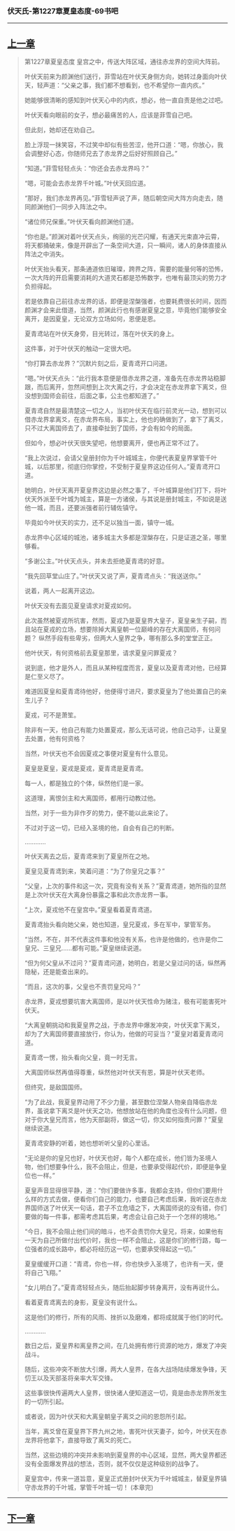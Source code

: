 ### 伏天氏-第1227章夏皇态度-69书吧

--------
[上一章](./43296d36842dbc2d33e6f59ecf933179.md)
--------


>
>
>
>第1227章夏皇态度
>皇宫之中，传送大阵区域，通往赤龙界的空间大阵前。
>
>叶伏天前来为颜渊他们送行，菲雪站在叶伏天身侧方向，她转过身面向叶伏天，轻声道：“父亲之事，我们都不想看到，也不希望你一直内疚。”
>
>她能够很清晰的感知到叶伏天心中的内疚，想必，他一直自责是他之过吧。
>
>叶伏天看向眼前的女子，想必最痛苦的人，应该是菲雪自己吧。
>
>但此刻，她却还在劝自己。
>
>脸上浮现一抹笑容，不过笑中却似有些苦涩，他开口道：“嗯，你放心，我会调整好心态，你随师兄去了赤龙界之后好好照顾自己。”
>
>“知道。”菲雪轻轻点头：“你还会去赤龙界吗？”
>
>“嗯，可能会去赤龙界千叶城。”叶伏天回应道。
>
>“那好，我们赤龙界再见。”菲雪轻声说了声，随后朝空间大阵方向走去，随同颜渊他们一同步入阵法之中。
>
>“诸位师兄保重。”叶伏天看向颜渊他们道。
>
>“你也是。”颜渊对着叶伏天点头，绚丽的光芒闪耀，有通天光束直冲云霄，将天都捅破来，像是开辟出了一条空间大道，只一瞬间，诸人的身体直接从阵法之中消失。
>
>叶伏天抬头看天，那条通道依旧璀璨，跨界之阵，需要的能量何等的恐怖，一次大阵的开启需要消耗的大道灵石都是恐怖数字，也唯有最顶尖的势力才负担得起。
>
>若是依靠自己前往赤龙界的话，即便是涅槃强者，也要耗费很长时间，因而颜渊才会来此借道，当然，颜渊此行也有感谢夏皇之意，毕竟他们能够安全离开，是因夏皇，无论双方立场如何，恩便是恩。
>
>夏青鸢站在叶伏天身旁，目光转过，落在叶伏天的身上。
>
>这件事，对于叶伏天的触动一定很大吧。
>
>“你打算去赤龙界？”沉默片刻之后，夏青鸢开口问道。
>
>“嗯。”叶伏天点头：“此行我本意便是借赤龙界之道，准备先在赤龙界站稳脚跟，而后离开，忽然间想到上次大离之行，才会决定在赤龙界拿下离爻，但没想到国师会前往，后面之事，公主也都知道了。”
>
>夏青鸢自然是最清楚这一切之人，当初叶伏天在临行前灵光一动，想到可以借赤龙界拿离爻，在赤龙界布局，事实上，他也的确做到了，拿下了离爻，只不过大离国师去了，直接牵扯到了国师，才会有如今的局面。
>
>但如今，想必叶伏天很失望吧，他想要离开，便也再正常不过了。
>
>“我上次说过，会请父皇册封你为千叶城城主，你便代表夏皇界掌管千叶城，以后那里，彻底归你掌控，不受制于夏皇界这边任何人。”夏青鸢开口道。
>
>她明白，叶伏天离开夏皇界这边是必然之事了，千叶城算是他们打下，将叶伏天外派至千叶城为城主，算是一方诸侯，与其说是册封城主，不如说是送他一城，而且，还要派强者前行辅佐镇守。
>
>毕竟如今叶伏天的实力，还不足以独当一面，镇守一城。
>
>赤龙界中心区域的城池，诸多城主大多都是涅槃存在，只是证道之圣，哪里够看。
>
>“多谢公主。”叶伏天点头，并未去拒绝夏青鸢的好意。
>
>“我先回草堂山庄了。”叶伏天又说了声，夏青鸢点头：“我送送你。”
>
>说着，两人一起离开这边。
>
>叶伏天没有去面见夏皇请求对夏戎如何。
>
>此次虽然被夏戎所坑害，然而，夏戎乃是夏皇界大皇子，夏皇亲生子嗣，而且站在夏戎的立场，想要除掉大离皇朝一位巅峰的存在大离国师，有何问题？
>纵然手段有些卑劣，但两大人皇界之争，哪有那么多的堂堂正正。
>
>他叶伏天，有何资格前去夏皇那里，请求夏皇问罪夏戎？
>
>说到底，他才是外人，而且从某种程度而言，夏皇以及夏青鸢对他，已经算是仁至义尽了。
>
>难道因夏皇和夏青鸢待他好，他便得寸进尺，要求夏皇为了他处置自己的亲生儿子？
>
>夏戎，可不是萧笙。
>
>除非有一天，他自己有能力处置夏戎，那么无话可说，他自己动手，让夏皇去处置，他有何资格？
>
>当然，叶伏天也不会因夏戎之事便对夏皇有什么意见。
>
>夏皇是夏皇，夏戎是夏戎，夏青鸢是夏青鸢。
>
>每一人，都是独立的个体，纵然他们是一家。
>
>这道理，离恨剑主和大离国师，都用行动教过他。
>
>当然，对于一些为非作歹的势力，便不能以此来论了。
>
>不过对于这一切，已经入圣境的他，自会有自己的判断。
>
>…………
>
>叶伏天离去之后，夏青鸢来到了夏皇所在之地。
>
>夏皇见夏青鸢到来，笑着问道：“为了你皇兄之事？”
>
>“父皇，上次的事件和这一次，究竟有没有关系？”夏青鸢道，她所指的显然是上次叶伏天在大离身份暴露之事和此次赤龙界一事。
>
>“上次，夏戎他不在皇宫中。”夏皇看着夏青鸢道。
>
>夏青鸢抬头看向她父亲，她也知道，皇兄夏戎，多在军中，掌管军务。
>
>“当然，不在，并不代表这件事和他没有关系，也许是他做的，也许是你二皇兄、三皇兄……都有可能。”夏皇继续说道。
>
>“但为何父皇从不过问？”夏青鸢问道，她明白，若是父皇过问的话，纵然再隐秘，还是能查出来的。
>
>“而且，这次的事，父皇也不责罚皇兄吗？”
>
>赤龙界，夏戎想要坑害大离国师，是以叶伏天性命为赌注，极有可能害死叶伏天。
>
>“大离皇朝挑动和我夏皇界之战，于赤龙界中爆发冲突，叶伏天拿下离爻，却为了大离国师要直接放行，你认为，他做的可妥当？”夏皇对着夏青鸢问道。
>
>夏青鸢一愣，抬头看向父皇，竟一时无言。
>
>大离国师纵然再值得尊重，纵然他对叶伏天有恩，算是叶伏天老师。
>
>但终究，是敌国国师。
>
>“为了此战，我夏皇界动用了不少力量，甚至数位涅槃人物亲自降临赤龙界，虽说拿下离爻是叶伏天之功，他想放站在他的角度也没有什么问题，但对于你大皇兄而言，他为天部副将，做这一切，你又如何指责问罪？”夏皇继续说道。
>
>夏青鸢安静的听着，她也想听听父皇的心里话。
>
>“无论是你的皇兄也好，叶伏天也好，每个人都在成长，他们皆为圣境人物，他们想要争什么，我不会阻止，但是，也要承受得起代价，即便是争皇位也一样。”
>
>夏皇声音显得很平静，道：“你们要做许多事，我都会支持，但你们要用什么样的方式去做，便看你们自己的能力，也要自己考虑后果，我听说在赤龙界国师送了叶伏天一句话，君子不立危墙之下，大离国师说的没有错，你们要做的每一件事，都需考虑其后果，考虑会让自己处于一个怎样的境地。”
>
>“今日，我不会阻止他们间的暗斗，也不会责罚你大皇兄，将来，如果他有一天为自己所做付出代价时，我也一样不会阻止，这是你们的修行路，每一位强者的成长路中，都必将经历这一切，也要承受得起这一切。”
>
>夏皇缓缓开口道：“青鸢，你也一样，你也快步入圣境了，也许有一天，便将自己飞翔。”
>
>“女儿明白了。”夏青鸢轻轻点头，随后抬起脚步转身离开，没有再说什么。
>
>看着夏青鸢离去的身影，夏皇没有说什么。
>
>这是他们的修行，所有的风雨、挫折以及磨难，都将成就属于他们的时代。
>
>…………
>
>数日之后，夏皇界和离皇界之间，在几处拥有修行资源的地方，爆发了冲突战斗。
>
>随后，这些冲突不断放大引爆，两大人皇界，在各大战场陆续爆发争锋，天忉王以及天部圣将亲率大军交锋。
>
>这些事很快传遍两大人皇界，很快诸人便知道这一切，竟是由赤龙界所发生的一切所引起。
>
>或者说，因为叶伏天和大离皇朝皇子离爻之间的恩怨所引起。
>
>当年，离爻曾在夏皇界下界九州之地，害死叶伏天妻子，如今，叶伏天在赤龙界将他拿下，直接导致了离爻的死亡。
>
>当然，这些边境的冲突并未影响到夏皇界的中心区域，显然，两大皇界都还没有全面爆发界战的想法，否则，就不仅仅是这种级别的战争了。
>
>夏皇宫中，传来一道旨意，夏皇正式册封叶伏天为千叶城城主，替夏皇界镇守赤龙界的千叶城，掌管千叶城一切！
>(本章完)
>
>

--------
[下一章](./48294401e052b7c0b0e475cbeab48ba6.md)
--------
